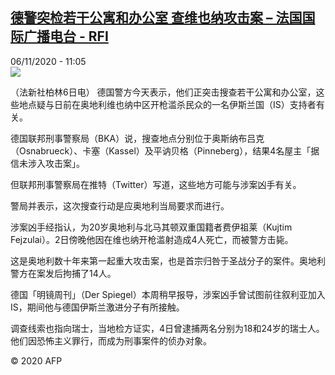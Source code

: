 <!--1604660113000-->
[德警突检若干公寓和办公室 查维也纳攻击案 – 法国国际广播电台 - RFI](http://www.rfi.fr//cn/contenu/20201106-%E5%BE%B7%E8%AD%A6%E7%AA%81%E6%A3%80%E8%8B%A5%E5%B9%B2%E5%85%AC%E5%AF%93%E5%92%8C%E5%8A%9E%E5%85%AC%E5%AE%A4-%E6%9F%A5%E7%BB%B4%E4%B9%9F%E7%BA%B3%E6%94%BB%E5%87%BB%E6%A1%88)
------

<div>06/11/2020 - 11:05</div><img src="https://s.rfi.fr/media/display/a7e3ce72-201c-11eb-b19a-005056a964fe/w:310/p:16x9/int0015b.201106180502.jpg"><div class="t-content__body u-clearfix"><p>（法新社柏林6日电）    德国警方今天表示，他们正突击搜查若干公寓和办公室，这些地点疑与日前在奥地利维也纳中区开枪滥杀民众的一名伊斯兰国（IS）支持者有关。</p><p>    德国联邦刑事警察局（BKA）说，搜查地点分别位于奥斯纳布吕克（Osnabrueck）、卡塞（Kassel）及平讷贝格（Pinneberg），结果4名屋主「据信未涉入攻击案」。</p><p>    但联邦刑事警察局在推特（Twitter）写道，这些地方可能与涉案凶手有关。</p><p>    警局并表示，这次搜查行动是应奥地利当局要求而进行。</p><p>    涉案凶手经指认，为20岁奥地利与北马其顿双重国籍者费伊祖莱（Kujtim Fejzulai）。2日傍晚他因在维也纳开枪滥射造成4人死亡，而被警方击毙。</p><p>    这是奥地利数十年来第一起重大攻击案，也是首宗归咎于圣战分子的案件。奥地利警方在案发后拘捕了14人。</p><p>    德国「明镜周刊」（Der Spiegel）本周稍早报导，涉案凶手曾试图前往叙利亚加入IS，期间他与德国伊斯兰激进分子有所接触。</p><p>    调查线索也指向瑞士，当地检方证实，4日曾逮捕两名分别为18和24岁的瑞士人。他们因恐怖主义罪行，而成为刑事案件的侦办对象。</p><p class="t-copyright">© 2020 AFP</p>        </div>
